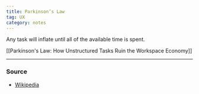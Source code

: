 ```yaml
---
title: Parkinson’s Law
tag: UX
category: notes
---
```


Any task will inflate until all of the available time is spent.

[[Parkinson's Law: How Unstructured Tasks Ruin the Workspace Economy]] 

--- 
### Source
- [Wikipedia](https://en.wikipedia.org/wiki/Parkinson%27s_law)